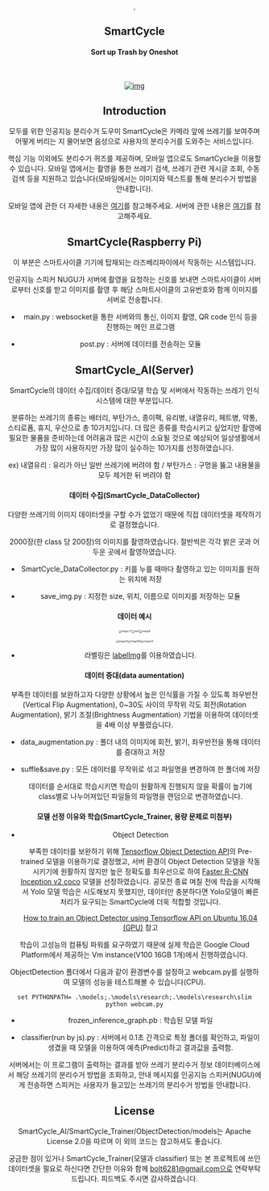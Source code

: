 <center>

<img src="C:\Users\bolt6281\Desktop\SmartCycle_logo_skyblue.png" style="zoom:25%;"/>



<h2 align="center"><b>SmartCycle</b></h2>

<h4 align="center">Sort up Trash by Oneshot</h4>

​														<center>[<img src="https://camo.githubusercontent.com/e23adf1955ff7979d1ea24029a1f11b485011d27/68747470733a2f2f6c68332e676f6f676c6575736572636f6e74656e742e636f6d2f636a73717257514b4a51703952464f372d684a394166704b7a6255625f5938347658666a6c503069524842766c61647741665869683938346f6c6b744468506e4671795a306e753941356a7646774f455150587a76376872336365335156734c4e386b5132416f3d7330" alt="img"  />](https://play.google.com/store/apps/details?id=com.dimipo.smartcycle)</center>



## Introduction

모두를 위한 인공지능 분리수거 도우미 SmartCycle은 카메라 앞에 쓰레기를 보여주며 어떻게 버리는 지 물어보면 음성으로 사용자의 분리수거를 도와주는 서비스입니다. 

핵심 기능 이외에도 분리수거 퀴즈를 제공하며, 모바일 앱으로도 SmartCycle을 이용할 수 있습니다. 모바일 앱에서는 촬영을 통한 쓰레기 검색, 쓰레기 관련 게시글 조회, 수동 검색 등을 지원하고 있습니다(모바일에서는 이미지와 텍스트를 통해 분리수거 방법을 안내합니다).

모바일 앱에 관한 더 자세한 내용은 [여기](https://github.com/MODORIAPPS/SmartCycle-Sort_up_Trash_by_Oneshot)를 참고해주세요.
서버에 관한 내용은 [여기](https://github.com/whoisStarBox/SmartCycle_server)를 참고해주세요.



## SmartCycle(Raspberry Pi)

이 부분은 스마트사이클 기기에 탑재되는 라즈베리파이에서 작동하는 시스템입니다.

인공지능 스피커 NUGU가 서버에 촬영을 요청하는 신호를 보내면 스마트사이클이 서버로부터 신호를 받고
이미지를 촬영 후 해당 스마트사이클의 고유번호와 함께 이미지를 서버로 전송합니다.

- main.py : websocket을 통한 서버와의 통신, 이미지 촬영, QR code 인식 등을 진행하는 메인 프로그램

- post.py : 서버에 데이터를 전송하는 모듈



## SmartCycle_AI(Server)

SmartCycle의 데이터 수집/데이터 증대/모델 학습 및 서버에서 작동하는 쓰레기 인식 시스템에 대한 부분입니다.

분류하는 쓰레기의 종류는 배터리, 부탄가스, 종이팩, 유리병, 내열유리, 페트병, 약통, 스티로폼, 휴지, 우산으로 총
10가지입니다. 더 많은 종류를 학습시키고 싶었지만 촬영에 필요한 물품을 준비하는데 어려움과 많은 시간이 소요될 것으로 예상되어 일상생활에서 가장 많이 사용하지만 가장 많이 실수하는 10가지를 선정하였습니다.

ex) 내열유리 : 유리가 아닌 일반 쓰레기에 버려야 함 / 부탄가스 : 구멍을 뚫고 내용물을 모두 제거한 뒤 버려야 함



#### 데이터 수집(SmartCycle_DataCollector)

다양한 쓰레기의 이미지 데이터셋을 구할 수가 없었기 때문에 직접 데이터셋을 제작하기로 결정했습니다.

2000장(한 class 당 200장)의 이미지를 촬영하였습니다. 절반씩은 각각 밝은 곳과 어두운 곳에서 촬영하였습니다.

- SmartCycle_DataCollector.py : 키를 누를 때마다 촬영하고 있는 이미지를 원하는 위치에 저장

- save_img.py : 지정한 size, 위치, 이름으로 이미지를 저장하는 모듈



#### 데이터 예시

<img src="C:\Users\bolt6281\programming\Python\Team Projects\2019 STAC\data\dataset\train\image-57.jpg" alt="image-57" style="zoom:33%;" /><img src="C:\Users\bolt6281\programming\Python\Team Projects\2019 STAC\ObjectDetection\test1.jpg" alt="test1" style="zoom:33%;" /><img src="C:\Users\bolt6281\programming\Python\Team Projects\2019 STAC\data\raw_data\glass_bottle_2\image8.jpg" alt="image8" style="zoom:33%;" />

<img src="C:\Users\bolt6281\programming\Python\Team Projects\2019 STAC\data\raw_data\heat_resistant_glass_1\image43.jpg" alt="image43" style="zoom: 33%;" /><img src="C:\Users\bolt6281\programming\Python\Team Projects\2019 STAC\data\raw_data\pet_1\image160.jpg" alt="image160" style="zoom:33%;" /><img src="C:\Users\bolt6281\programming\Python\Team Projects\2019 STAC\data\raw_data\tissue_2\image24.jpg" alt="image24" style="zoom:33%;" />



* 라벨링은 [labelImg](https://github.com/tzutalin/labelImg)를 이용하였습니다.

#### 데이터 증대(data aumentation)

부족한 데이터를 보완하고자 다양한 상황에서 높은 인식률을 가질 수 있도록 좌우반전(Vertical Flip Augmentation), 0~30도 사이의 무작위 각도 회전(Rotation Augmentation), 밝기 조절(Brightness Augmentation) 기법을 이용하여 데이터셋을 4배 이상 부풀렸습니다.

- data_augmentation.py : 폴더 내의 이미지에 회전, 밝기, 좌우반전을 통해 데이터를 증대하고 저장

- suffle&save.py : 모든 데이터를 무작위로 섞고 파일명을 변경하여 한 폴더에 저장

  데이터를 순서대로 학습시키면 학습이 원활하게 진행되지 않을 확률이 높기에 class별로 나누어져있던 파일들의 파일명을 랜덤으로 변경하였습니다.



#### 모델 선정 이유와 학습(SmartCycle_Trainer, 용량 문제로 미첨부)

- Object Detection 

  부족한 데이터를 보완하기 위해 [Tensorflow Object Detection API](https://github.com/tensorflow/models)의 Pre-trained 모델을 이용하기로 결정했고, 서버 환경이 Object Detection 모델을 작동시키기에 원활하지 않지만 높은 정확도를 최우선으로 하여  [Faster R-CNN Inception v2 coco](http://download.tensorflow.org/models/object_detection/faster_rcnn_inception_v2_coco_2018_01_28.tar.gz) 모델을 선정하였습니다.  공모전 종료 며칠 전에 학습을 시작해서 Yolo 모델 학습은 시도해보지 못했지만, 데이터만 충분하다면 Yolo모델이 빠른 처리가 요구되는 SmartCycle에 더욱 적합할 것입니다.

  [How to train an Object Detector using Tensorflow API on Ubuntu 16.04 (GPU)](https://github.com/Khaivdo/How-to-train-an-Object-Detector-using-Tensorflow-API-on-Ubuntu-16.04-GPU) 참고

  

학습이 고성능의 컴퓨팅 파워를 요구하였기 때문에 실제 학습은 Google Cloud Platform에서 제공하는 Vm instance(V100 16GB 1개)에서 진행하였습니다.



ObjectDetection 폴더에서 다음과 같이 환경변수를 설정하고 webcam.py를 실행하여 모델의 성능을 테스트해볼 수 있습니다(CPU).

```command
set PYTHONPATH= .\models;.\models\research;.\models\research\slim
python webcam.py
```

- frozen_inference_graph.pb : 학습된 모델 파일

- classifier(run by js).py : 서버에서  0.1초 간격으로 특정 폴더를 확인하고, 파일이 생겼을 때 모델을 이용하여 예측(Predict)하고 결과값을 출력함.

서버에서는 이 프로그램이 출력하는 결과를 받아 쓰레기 분리수거 정보 데이터베이스에서 해당 쓰레기의 분리수거 방법을 조회하고, 안내 메시지를 인공지능 스피커(NUGU)에게 전송하면 스피커는 사용자가 들고있는 쓰레기의 분리수거 방법을 안내합니다.



## License

SmartCycle_AI/SmartCycle_Trainer/ObjectDetection/models는 Apache License 2.0을 따르며 
이 외의 코드는 참고하셔도 좋습니다.

궁금한 점이 있거나 SmartCycle_Trainer(모델과 classifier) 또는 본 프로젝트에 쓰인 데이터셋을 필요로 하신다면 간단한 이유와 함께
bolt6281@gmail.com으로 연락부탁드립니다. 피드백도 주시면 감사하겠습니다.

